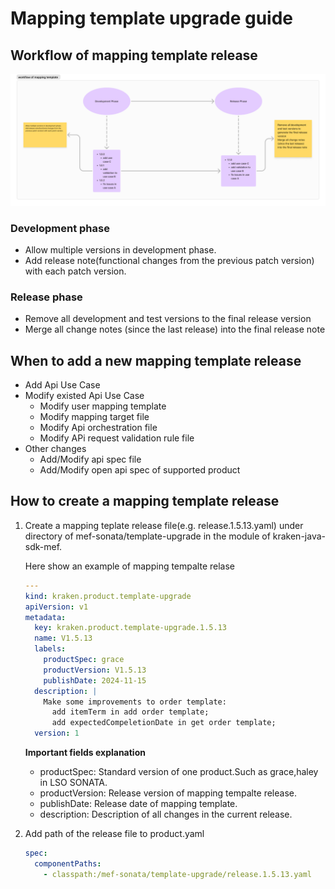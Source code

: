 # Mapping template upgrade guide

## Workflow of mapping template release

![image](img/mapping-template-workflow.png)

### Development phase

* Allow multiple versions in development phase.
* Add release note(functional changes from the previous patch version) with each patch version.

### Release phase

* Remove all development and test versions to the final release version
* Merge all change notes (since the last release) into the final release note

## When to add a new mapping template release

* Add Api Use Case
* Modify existed Api Use Case
  * Modify user mapping template
  * Modify mapping target file
  * Modify Api orchestration file
  * Modify APi request validation rule file
* Other changes
  * Add/Modify  api spec file
  * Add/Modify open api spec of supported product

## How to create a mapping template release

1. Create a mapping teplate release file(e.g. release.1.5.13.yaml)  under directory of mef-sonata/template-upgrade in the module of kraken-java-sdk-mef.

   Here show an example of mapping tempalte relase

   ```yaml
   ---
   kind: kraken.product.template-upgrade
   apiVersion: v1
   metadata:
     key: kraken.product.template-upgrade.1.5.13
     name: V1.5.13
     labels:
       productSpec: grace
       productVersion: V1.5.13
       publishDate: 2024-11-15
     description: |
       Make some improvements to order template:
         add itemTerm in add order template;
         add expectedCompeletionDate in get order template;
     version: 1
   ```
   **Important fields explanation**

   * productSpec: Standard version of one product.Such as grace,haley in LSO SONATA.
   * productVersion: Release version of mapping tempalte release.
   * publishDate: Release date of mapping template.
   * description: Description of all changes in the current release.
2. Add path of the release file to product.yaml

   ```yaml
   spec:
     componentPaths:
       - classpath:/mef-sonata/template-upgrade/release.1.5.13.yaml
   ```
